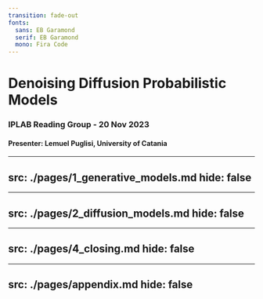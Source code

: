 ```yaml
---
transition: fade-out
fonts:
  sans: EB Garamond
  serif: EB Garamond
  mono: Fira Code
---
```


<div class="h-100 flex flex-row flex-wrap content-around">
  <div class="w-100% flex justify-center">
    <div>
      <h1 style="margin-bottom:0">Denoising Diffusion Probabilistic Models</h1>
      <h3>IPLAB Reading Group - 20 Nov 2023</h3>
    </div>
  </div>
  <div class="w-100% text-left"> 
    <h4>Presenter: Lemuel Puglisi, University of Catania</h4>
  </div>
</div>


---
src: ./pages/1_generative_models.md
hide: false
---

---
src: ./pages/2_diffusion_models.md
hide: false
---

---
src: ./pages/4_closing.md
hide: false
---

---
src: ./pages/appendix.md
hide: false
---